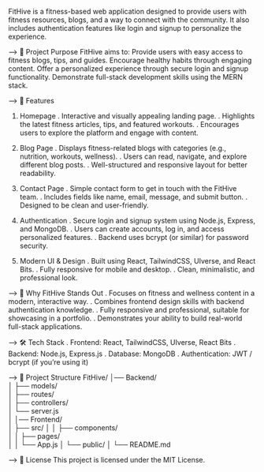 
FitHive is a fitness-based web application designed to provide users with fitness resources, blogs, and a way to connect with the community.
It also includes authentication features like login and signup to personalize the experience.


--> 🌟 Project Purpose
FitHive aims to:
Provide users with easy access to fitness blogs, tips, and guides.
Encourage healthy habits through engaging content.
Offer a personalized experience through secure login and signup functionality.
Demonstrate full-stack development skills using the MERN stack.


--> 🚀 Features

1. Homepage
. Interactive and visually appealing landing page.
. Highlights the latest fitness articles, tips, and featured workouts.
. Encourages users to explore the platform and engage with content.

2. Blog Page
. Displays fitness-related blogs with categories (e.g., nutrition, workouts, wellness).
. Users can read, navigate, and explore different blog posts.
. Well-structured and responsive layout for better readability.

3. Contact Page
. Simple contact form to get in touch with the FitHive team.
. Includes fields like name, email, message, and submit button.
. Designed to be clean and user-friendly.

4. Authentication
. Secure login and signup system using Node.js, Express, and MongoDB.
. Users can create accounts, log in, and access personalized features.
. Backend uses bcrypt (or similar) for password security.

5. Modern UI & Design
. Built using React, TailwindCSS, UIverse, and React Bits.
. Fully responsive for mobile and desktop.
. Clean, minimalistic, and professional look.


--> 🎯 Why FitHive Stands Out
. Focuses on fitness and wellness content in a modern, interactive way.
. Combines frontend design skills with backend authentication knowledge.
. Fully responsive and professional, suitable for showcasing in a portfolio.
. Demonstrates your ability to build real-world full-stack applications.

--> 🛠️ Tech Stack
. Frontend: React, TailwindCSS, UIverse, React Bits
. Backend: Node.js, Express.js
. Database: MongoDB
. Authentication: JWT / bcrypt (if you’re using it)

--> 📂 Project Structure
FitHive/
│── Backend/          
│   ├── models/       
│   ├── routes/       
│   ├── controllers/  
│   └── server.js     
│
│── Frontend/         
│   ├── src/
│   │   ├── components/  
│   │   ├── pages/       
│   │   └── App.js
│   └── public/
│
└── README.md


--> 📜 License
This project is licensed under the MIT License.
